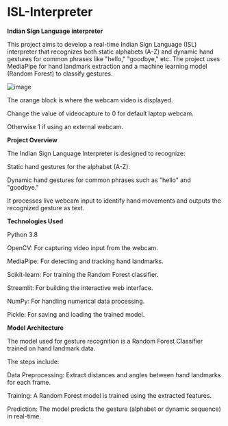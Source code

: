 # ISL-Interpreter
**Indian Sign Language interpreter**

This project aims to develop a real-time Indian Sign Language (ISL) interpreter that recognizes both static alphabets (A-Z) and dynamic hand gestures for common phrases like "hello," "goodbye," etc. 
The project uses MediaPipe for hand landmark extraction and a machine learning model (Random Forest) to classify gestures.

![image](https://github.com/user-attachments/assets/1a05eb3f-fff9-452a-8931-8b2d8e396cd2)

The orange block is where the webcam video is displayed. 

Change the value of videocapture to 0 for default laptop webcam.

Otherwise 1 if using an external webcam.



**Project Overview**

The Indian Sign Language Interpreter is designed to recognize:

Static hand gestures for the alphabet (A-Z).

Dynamic hand gestures for common phrases such as "hello" and "goodbye."

It processes live webcam input to identify hand movements and outputs the recognized gesture as text.



**Technologies Used**

Python 3.8

OpenCV: For capturing video input from the webcam.

MediaPipe: For detecting and tracking hand landmarks.

Scikit-learn: For training the Random Forest classifier.

Streamlit: For building the interactive web interface.

NumPy: For handling numerical data processing.

Pickle: For saving and loading the trained model.



**Model Architecture**

The model used for gesture recognition is a Random Forest Classifier trained on hand landmark data. 

The steps include:

Data Preprocessing: Extract distances and angles between hand landmarks for each frame.

Training: A Random Forest model is trained using the extracted features.

Prediction: The model predicts the gesture (alphabet or dynamic sequence) in real-time.
